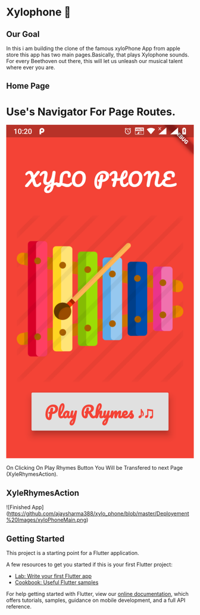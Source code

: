 # Xylophone 🎹

## Our Goal

In this i am building the clone of the famous xyloPhone App from apple store this app has two main pages.Basically, that plays Xylophone sounds. For every Beethoven out there, this will let us unleash our musical talent where ever you are. 

## Home Page

# Use's Navigator For Page Routes.

![Finished App](https://github.com/ajaysharma388/xylo_phone/blob/master/Deployement%20Images/xyloPhone.png)

On Clicking On Play Rhymes Button You Will be Transfered to next Page (XyleRhymesAction).

## XyleRhymesAction

![Finished App] (https://github.com/ajaysharma388/xylo_phone/blob/master/Deployement%20Images/xyloPhoneMain.png)


## Getting Started

This project is a starting point for a Flutter application.

A few resources to get you started if this is your first Flutter project:

- [Lab: Write your first Flutter app](https://flutter.dev/docs/get-started/codelab)
- [Cookbook: Useful Flutter samples](https://flutter.dev/docs/cookbook)

For help getting started with Flutter, view our
[online documentation](https://flutter.dev/docs), which offers tutorials,
samples, guidance on mobile development, and a full API reference.
